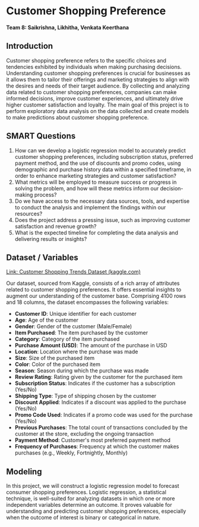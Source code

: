 # Customer Shopping Preference

**Team 8: Saikrishna, Likhitha, Venkata Keerthana**

## Introduction
Customer shopping preference refers to the specific choices and tendencies exhibited by individuals when making purchasing decisions. Understanding customer shopping preferences is crucial for businesses as it allows them to tailor their offerings and marketing strategies to align with the desires and needs of their target audience. By collecting and analyzing data related to customer shopping preferences, companies can make informed decisions, improve customer experiences, and ultimately drive higher customer satisfaction and loyalty. The main goal of this project is to perform exploratory data analysis on the data collected and create models to make predictions about customer shopping preference.

## SMART Questions
1. How can we develop a logistic regression model to accurately predict customer shopping preferences, including subscription status, preferred payment method, and the use of discounts and promo codes, using demographic and purchase history data within a specified timeframe, in order to enhance marketing strategies and customer satisfaction?
2. What metrics will be employed to measure success or progress in solving the problem, and how will these metrics inform our decision-making process?
3. Do we have access to the necessary data sources, tools, and expertise to conduct the analysis and implement the findings within our resources?
4. Does the project address a pressing issue, such as improving customer satisfaction and revenue growth?
5. What is the expected timeline for completing the data analysis and delivering results or insights?

## Dataset / Variables 
[Link: Customer Shopping Trends Dataset (kaggle.com)](your_dataset_link_here)

Our dataset, sourced from Kaggle, consists of a rich array of attributes related to customer shopping preferences. It offers essential insights to augment our understanding of the customer base. Comprising 4100 rows and 18 columns, the dataset encompasses the following variables:

- **Customer ID**: Unique identifier for each customer
- **Age**: Age of the customer
- **Gender**: Gender of the customer (Male/Female)
- **Item Purchased**: The item purchased by the customer
- **Category**: Category of the item purchased
- **Purchase Amount (USD)**: The amount of the purchase in USD
- **Location**: Location where the purchase was made
- **Size**: Size of the purchased item
- **Color**: Color of the purchased item
- **Season**: Season during which the purchase was made
- **Review Rating**: Rating given by the customer for the purchased item
- **Subscription Status**: Indicates if the customer has a subscription (Yes/No)
- **Shipping Type**: Type of shipping chosen by the customer
- **Discount Applied**: Indicates if a discount was applied to the purchase (Yes/No)
- **Promo Code Used**: Indicates if a promo code was used for the purchase (Yes/No)
- **Previous Purchases**: The total count of transactions concluded by the customer at the store, excluding the ongoing transaction
- **Payment Method**: Customer's most preferred payment method
- **Frequency of Purchases**: Frequency at which the customer makes purchases (e.g., Weekly, Fortnightly, Monthly)

## Modeling 
In this project, we will construct a logistic regression model to forecast consumer shopping preferences. Logistic regression, a statistical technique, is well-suited for analyzing datasets in which one or more independent variables determine an outcome. It proves valuable for understanding and predicting customer shopping preferences, especially when the outcome of interest is binary or categorical in nature.

